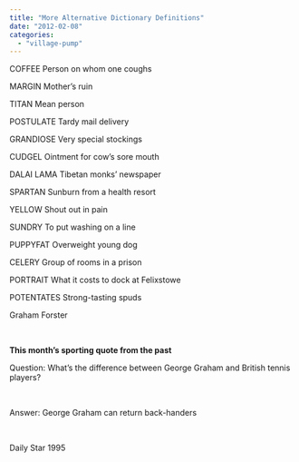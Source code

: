 ```yaml
---
title: "More Alternative Dictionary Definitions"
date: "2012-02-08"
categories: 
  - "village-pump"
---
```


COFFEE Person on whom one coughs

MARGIN Mother’s ruin

TITAN Mean person

POSTULATE Tardy mail delivery

GRANDIOSE Very special stockings

CUDGEL Ointment for cow’s sore mouth

DALAI LAMA Tibetan monks’ newspaper

SPARTAN Sunburn from a health resort

YELLOW Shout out in pain

SUNDRY To put washing on a line

PUPPYFAT Overweight young dog

CELERY Group of rooms in a prison

PORTRAIT What it costs to dock at Felixstowe

POTENTATES Strong-tasting spuds

Graham Forster

 

**This month’s sporting quote from the past**

Question: What’s the difference between George Graham and British tennis players?

 

Answer: George Graham can return back-handers

 

Daily Star 1995
